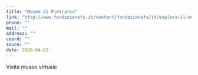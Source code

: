 ```yaml
---
title: "Museo di Pietrarsa"
link: "http://www.fondazionefs.it/content/fondazionefs/it/esplora-il-museo/tour-virtuale.html"
phone: ""
mail: ""
address: ""
coord: ""
souce: ""
date: 2020-04-02
---
```


Visita museo virtuale
